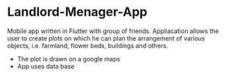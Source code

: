 # Landlord-Menager-App
Mobile app written in Flutter with group of friends.
Appliacation allows the user to create plots on which he can plan the arrangement of various objects, i.e. farmland, flower beds, buildings and others.

* The plot is drawn on a google maps
* App uses data base
